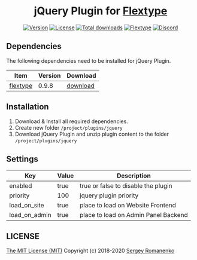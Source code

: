 <h1 align="center">jQuery Plugin for <a href="http://flextype.org/">Flextype</a></h1>

<p align="center">
<a href="https://github.com/flextype-plugins/jquery/releases"><img alt="Version" src="https://img.shields.io/github/release/flextype-plugins/jquery.svg?label=version&color=black"></a> <a href="https://github.com/flextype-plugins/jquery"><img src="https://img.shields.io/badge/license-MIT-blue.svg?color=black" alt="License"></a> <a href="https://github.com/flextype-plugins/jquery"><img src="https://img.shields.io/github/downloads/flextype-plugins/jquery/total.svg?color=black" alt="Total downloads"></a> <a href="https://github.com/flextype/flextype"><img src="https://img.shields.io/badge/Flextype-0.9.8-green.svg?color=black" alt="Flextype"></a> <a href=""><img src="https://img.shields.io/discord/423097982498635778.svg?logo=discord&color=black&label=Discord%20Chat" alt="Discord"></a>
</p>

## Dependencies

The following dependencies need to be installed for jQuery Plugin.

| Item | Version | Download |
|---|---|---|
| [flextype](https://github.com/flextype/flextype) | 0.9.8 | [download](https://github.com/flextype/flextype/releases) |

## Installation

1. Download & Install all required dependencies.
2. Create new folder `/project/plugins/jquery`
3. Download jQuery Plugin and unzip plugin content to the folder `/project/plugins/jquery`

## Settings

| Key | Value | Description |
|---|---|---|
| enabled | true | true or false to disable the plugin |
| priority | 100 | jquery plugin priority |
| load_on_site | true | place to load on Website Frontend |
| load_on_admin | true | place to load on Admin Panel Backend |

## LICENSE
[The MIT License (MIT)](https://github.com/flextype-plugins/jquery/blob/master/LICENSE.txt)
Copyright (c) 2018-2020 [Sergey Romanenko](https://github.com/Awilum)
